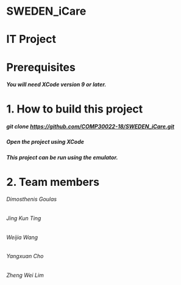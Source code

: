 # SWEDEN_iCare

# IT Project

# Prerequisites 

##### You will need XCode version 9 or later.

# 1. How to build this project

##### git clone https://github.com/COMP30022-18/SWEDEN_iCare.git

##### Open the project using XCode

##### This project can be run using the emulator.

# 2. Team members 

###### Dimosthenis Goulas
###### Jing Kun Ting
###### Weijia Wang
###### Yangxuan Cho
###### Zheng Wei Lim
